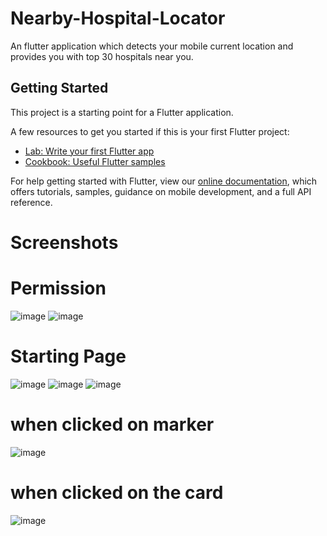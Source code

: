 # Nearby-Hospital-Locator

An flutter application which detects your mobile current location and provides you with top 30 hospitals near you.

## Getting Started

This project is a starting point for a Flutter application.

A few resources to get you started if this is your first Flutter project:

- [Lab: Write your first Flutter app](https://flutter.dev/docs/get-started/codelab)
- [Cookbook: Useful Flutter samples](https://flutter.dev/docs/cookbook)

For help getting started with Flutter, view our
[online documentation](https://flutter.dev/docs), which offers tutorials,
samples, guidance on mobile development, and a full API reference.

# Screenshots
# Permission
![image](https://github.com/mackhan007/Nearby-Hospital-Locator/blob/master/ss/demo(7).jpeg) 
![image](https://github.com/mackhan007/Nearby-Hospital-Locator/blob/master/ss/demo(8).jpeg)
# Starting Page
![image](https://github.com/mackhan007/Nearby-Hospital-Locator/blob/master/ss/demo(1).jpeg)
![image](https://github.com/mackhan007/Nearby-Hospital-Locator/blob/master/ss/demo(2).jpeg)
![image](https://github.com/mackhan007/Nearby-Hospital-Locator/blob/master/ss/demo(6).jpeg)
# when clicked on marker
![image](https://github.com/mackhan007/Nearby-Hospital-Locator/blob/master/ss/demo(9).jpeg)
# when clicked on the card
![image](https://github.com/mackhan007/Nearby-Hospital-Locator/blob/master/ss/demo(3).jpeg)
